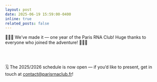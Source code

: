 ```yaml
---
layout: post
date: 2025-06-19 15:59:00-0400
inline: true
related_posts: false
---
```


🎉🎉🎉 We’ve made it — one year of the Paris RNA Club! Huge thanks to everyone who joined the adventure! 🎉🎉🎉

<br><br>

🗓️ The 2025/2026 schedule is now open — if you’d like to present, get in touch at contact@parisrnaclub.fr!

